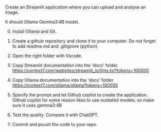 Create an Streamlit application where you can upload and analyse an image.

It should Ollama Gemma3:4B model.


0. Install Ollama and Git.
1. Create a github repository and clone it to your computer.
Do not forget to add readme.md and .gitignore (python)
2. Open the right folder with Vscode.
3. Copy Streamlit documentation into the 'docs' folder.
https://context7.com/websites/streamlit_io/llms.txt?tokens=100000
4. Copy Ollama documentation into the 'docs' folder
 https://context7.com/ollama/ollama?tokens=100000

5. Specify the prompt and let Github copilot to create the application.
Github copilot for some reason likes to use outdated models, so make sure it uses gemma3:4B

6. Test the quality. Compare it with ChatGPT.

7. Commit and poush the code to your repo.